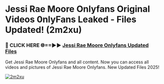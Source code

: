 # Jessi Rae Moore Onlyfans Original Videos 0nlyFans Leaked - Files Updated! (2m2xu)

<h3>🔴 CLICK HERE 🌐==►► <a href="https://tinyurl.com/x26r9saj" rel="nofollow">Jessi Rae Moore Onlyfans Updated Files</a></h3>

Get Jessi Rae Moore Onlyfans and all content. Now you can access all videos and pictures of Jessi Rae Moore Onlyfans. New Updated Files 2025!

[![2m2xu](https://i.imgur.com/LkgZPqh.gif)](https://tinyurl.com/x26r9saj)
